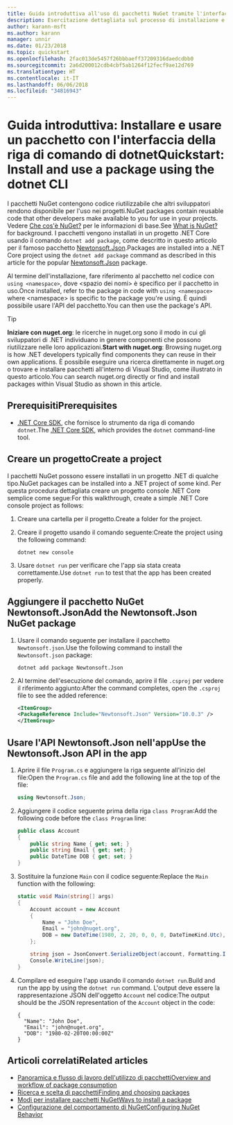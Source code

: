 ```yaml
---
title: Guida introduttiva all'uso di pacchetti NuGet tramite l'interfaccia della riga di comando di dotnet
description: Esercitazione dettagliata sul processo di installazione e uso di un pacchetto NuGet in un progetto .NET Core.
author: karann-msft
ms.author: karann
manager: unnir
ms.date: 01/23/2018
ms.topic: quickstart
ms.openlocfilehash: 2fac013de5457f26bbbaeff37209316daedcdbb0
ms.sourcegitcommit: 2a6d200012cdb4cbf5ab1264f12fecf9ae12d769
ms.translationtype: HT
ms.contentlocale: it-IT
ms.lasthandoff: 06/06/2018
ms.locfileid: "34816943"
---
```

# <a name="quickstart-install-and-use-a-package-using-the-dotnet-cli"></a><span data-ttu-id="39ade-103">Guida introduttiva: Installare e usare un pacchetto con l'interfaccia della riga di comando di dotnet</span><span class="sxs-lookup"><span data-stu-id="39ade-103">Quickstart: Install and use a package using the dotnet CLI</span></span>

<span data-ttu-id="39ade-104">I pacchetti NuGet contengono codice riutilizzabile che altri sviluppatori rendono disponibile per l'uso nei progetti.</span><span class="sxs-lookup"><span data-stu-id="39ade-104">NuGet packages contain reusable code that other developers make available to you for use in your projects.</span></span> <span data-ttu-id="39ade-105">Vedere [Che cos'è NuGet?](../What-is-NuGet.md) per le informazioni di base.</span><span class="sxs-lookup"><span data-stu-id="39ade-105">See [What is NuGet?](../What-is-NuGet.md) for background.</span></span> <span data-ttu-id="39ade-106">I pacchetti vengono installati in un progetto .NET Core usando il comando `dotnet add package`, come descritto in questo articolo per il famoso pacchetto [Newtonsoft.Json](https://www.nuget.org/packages/Newtonsoft.Json/).</span><span class="sxs-lookup"><span data-stu-id="39ade-106">Packages are installed into a .NET Core project using the `dotnet add package` command as described in this article for the popular [Newtonsoft.Json](https://www.nuget.org/packages/Newtonsoft.Json/) package.</span></span>

<span data-ttu-id="39ade-107">Al termine dell'installazione, fare riferimento al pacchetto nel codice con `using <namespace>`, dove \<spazio dei nomi\> è specifico per il pacchetto in uso.</span><span class="sxs-lookup"><span data-stu-id="39ade-107">Once installed, refer to the package in code with `using <namespace>` where \<namespace\> is specific to the package you're using.</span></span> <span data-ttu-id="39ade-108">È quindi possibile usare l'API del pacchetto.</span><span class="sxs-lookup"><span data-stu-id="39ade-108">You can then use the package's API.</span></span>

> [!Tip]
> <span data-ttu-id="39ade-109">**Iniziare con nuget.org**: le ricerche in nuget.org sono il modo in cui gli sviluppatori di .NET individuano in genere componenti che possono riutilizzare nelle loro applicazioni.</span><span class="sxs-lookup"><span data-stu-id="39ade-109">**Start with nuget.org**: Browsing nuget.org is how .NET developers typically find components they can reuse in their own applications.</span></span> <span data-ttu-id="39ade-110">È possibile eseguire una ricerca direttamente in nuget.org o trovare e installare pacchetti all'interno di Visual Studio, come illustrato in questo articolo.</span><span class="sxs-lookup"><span data-stu-id="39ade-110">You can search nuget.org directly or find and install packages within Visual Studio as shown in this article.</span></span>

## <a name="prerequisites"></a><span data-ttu-id="39ade-111">Prerequisiti</span><span class="sxs-lookup"><span data-stu-id="39ade-111">Prerequisites</span></span>

- <span data-ttu-id="39ade-112">[.NET Core SDK](https://www.microsoft.com/net/download/), che fornisce lo strumento da riga di comando `dotnet`.</span><span class="sxs-lookup"><span data-stu-id="39ade-112">The [.NET Core SDK](https://www.microsoft.com/net/download/), which provides the `dotnet` command-line tool.</span></span>

## <a name="create-a-project"></a><span data-ttu-id="39ade-113">Creare un progetto</span><span class="sxs-lookup"><span data-stu-id="39ade-113">Create a project</span></span>

<span data-ttu-id="39ade-114">I pacchetti NuGet possono essere installati in un progetto .NET di qualche tipo.</span><span class="sxs-lookup"><span data-stu-id="39ade-114">NuGet packages can be installed into a .NET project of some kind.</span></span> <span data-ttu-id="39ade-115">Per questa procedura dettagliata creare un progetto console .NET Core semplice come segue:</span><span class="sxs-lookup"><span data-stu-id="39ade-115">For this walkthrough, create a simple .NET Core console project as follows:</span></span>

1. <span data-ttu-id="39ade-116">Creare una cartella per il progetto.</span><span class="sxs-lookup"><span data-stu-id="39ade-116">Create a folder for the project.</span></span>

1. <span data-ttu-id="39ade-117">Creare il progetto usando il comando seguente:</span><span class="sxs-lookup"><span data-stu-id="39ade-117">Create the project using the following command:</span></span>

    ```cli
    dotnet new console
    ```

1. <span data-ttu-id="39ade-118">Usare `dotnet run` per verificare che l'app sia stata creata correttamente.</span><span class="sxs-lookup"><span data-stu-id="39ade-118">Use `dotnet run` to test that the app has been created properly.</span></span>

## <a name="add-the-newtonsoftjson-nuget-package"></a><span data-ttu-id="39ade-119">Aggiungere il pacchetto NuGet Newtonsoft.Json</span><span class="sxs-lookup"><span data-stu-id="39ade-119">Add the Newtonsoft.Json NuGet package</span></span>

1. <span data-ttu-id="39ade-120">Usare il comando seguente per installare il pacchetto `Newtonsoft.json`.</span><span class="sxs-lookup"><span data-stu-id="39ade-120">Use the following command to install the `Newtonsoft.json` package:</span></span>

    ```cli
    dotnet add package Newtonsoft.Json
    ```

2. <span data-ttu-id="39ade-121">Al termine dell'esecuzione del comando, aprire il file `.csproj` per vedere il riferimento aggiunto:</span><span class="sxs-lookup"><span data-stu-id="39ade-121">After the command completes, open the `.csproj` file to see the added reference:</span></span>

    ```xml
   <ItemGroup>
    <PackageReference Include="Newtonsoft.Json" Version="10.0.3" />
   </ItemGroup>
    ```

## <a name="use-the-newtonsoftjson-api-in-the-app"></a><span data-ttu-id="39ade-122">Usare l'API Newtonsoft.Json nell'app</span><span class="sxs-lookup"><span data-stu-id="39ade-122">Use the Newtonsoft.Json API in the app</span></span>

1. <span data-ttu-id="39ade-123">Aprire il file `Program.cs` e aggiungere la riga seguente all'inizio del file:</span><span class="sxs-lookup"><span data-stu-id="39ade-123">Open the `Program.cs` file and add the following line at the top of the file:</span></span>

    ```cs
    using Newtonsoft.Json;
    ```

1. <span data-ttu-id="39ade-124">Aggiungere il codice seguente prima della riga `class Program`:</span><span class="sxs-lookup"><span data-stu-id="39ade-124">Add the following code before the `class Program` line:</span></span>

    ```cs
    public class Account
    {
        public string Name { get; set; }
        public string Email { get; set; }
        public DateTime DOB { get; set; }
    }
    ```

1. <span data-ttu-id="39ade-125">Sostituire la funzione `Main` con il codice seguente:</span><span class="sxs-lookup"><span data-stu-id="39ade-125">Replace the `Main` function with the following:</span></span>

    ```cs
    static void Main(string[] args)
    {
        Account account = new Account
        {
            Name = "John Doe",
            Email = "john@nuget.org",
            DOB = new DateTime(1980, 2, 20, 0, 0, 0, DateTimeKind.Utc),
        };

        string json = JsonConvert.SerializeObject(account, Formatting.Indented);
        Console.WriteLine(json);
    }
    ```

1. <span data-ttu-id="39ade-126">Compilare ed eseguire l'app usando il comando `dotnet run`.</span><span class="sxs-lookup"><span data-stu-id="39ade-126">Build and run the app by using the `dotnet run` command.</span></span> <span data-ttu-id="39ade-127">L'output deve essere la rappresentazione JSON dell'oggetto `Account` nel codice:</span><span class="sxs-lookup"><span data-stu-id="39ade-127">The output should be the JSON representation of the `Account` object in the code:</span></span>

    ```output
    {
      "Name": "John Doe",
      "Email": "john@nuget.org",
      "DOB": "1980-02-20T00:00:00Z"
    }
    ```

## <a name="related-articles"></a><span data-ttu-id="39ade-128">Articoli correlati</span><span class="sxs-lookup"><span data-stu-id="39ade-128">Related articles</span></span>

- [<span data-ttu-id="39ade-129">Panoramica e flusso di lavoro dell'utilizzo di pacchetti</span><span class="sxs-lookup"><span data-stu-id="39ade-129">Overview and workflow of package consumption</span></span>](../consume-packages/overview-and-workflow.md)
- [<span data-ttu-id="39ade-130">Ricerca e scelta di pacchetti</span><span class="sxs-lookup"><span data-stu-id="39ade-130">Finding and choosing packages</span></span>](../consume-packages/finding-and-choosing-packages.md)
- [<span data-ttu-id="39ade-131">Modi per installare pacchetti NuGet</span><span class="sxs-lookup"><span data-stu-id="39ade-131">Ways to install a package</span></span>](../consume-packages/ways-to-install-a-package.md)
- [<span data-ttu-id="39ade-132">Configurazione del comportamento di NuGet</span><span class="sxs-lookup"><span data-stu-id="39ade-132">Configuring NuGet Behavior</span></span>](../consume-packages/configuring-nuget-behavior.md)
